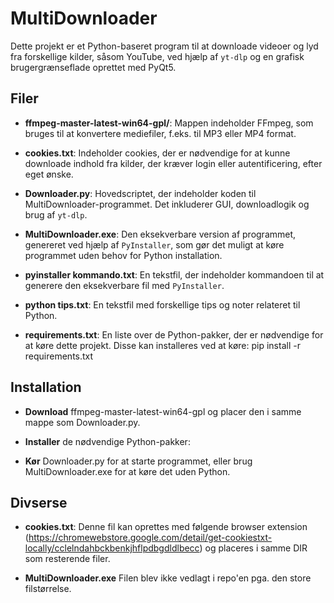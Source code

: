 # MultiDownloader

Dette projekt er et Python-baseret program til at downloade videoer og lyd fra forskellige kilder, såsom YouTube, ved hjælp af `yt-dlp` og en grafisk brugergrænseflade oprettet med PyQt5.

## Filer

- **ffmpeg-master-latest-win64-gpl/**: Mappen indeholder FFmpeg, som bruges til at konvertere mediefiler, f.eks. til MP3 eller MP4 format.
  
- **cookies.txt**: Indeholder cookies, der er nødvendige for at kunne downloade indhold fra kilder, der kræver login eller autentificering, efter eget ønske.
  
- **Downloader.py**: Hovedscriptet, der indeholder koden til MultiDownloader-programmet. Det inkluderer GUI, downloadlogik og brug af `yt-dlp`.

- **MultiDownloader.exe**: Den eksekverbare version af programmet, genereret ved hjælp af `PyInstaller`, som gør det muligt at køre programmet uden behov for Python installation.

- **pyinstaller kommando.txt**: En tekstfil, der indeholder kommandoen til at generere den eksekverbare fil med `PyInstaller`.

- **python tips.txt**: En tekstfil med forskellige tips og noter relateret til Python.

- **requirements.txt**: En liste over de Python-pakker, der er nødvendige for at køre dette projekt. Disse kan installeres ved at køre:
  pip install -r requirements.txt

## Installation

- **Download** ffmpeg-master-latest-win64-gpl og placer den i samme mappe som Downloader.py.
  
- **Installer** de nødvendige Python-pakker:
  
- **Kør** Downloader.py for at starte programmet, eller brug MultiDownloader.exe for at køre det uden Python.
  

## Divserse

- **cookies.txt**: Denne fil kan oprettes med følgende browser extension (https://chromewebstore.google.com/detail/get-cookiestxt-locally/cclelndahbckbenkjhflpdbgdldlbecc) og placeres i samme DIR som resterende filer.

- **MultiDownloader.exe** Filen blev ikke vedlagt i repo'en pga. den store filstørrelse.
